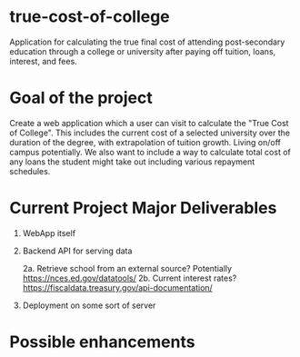 # true-cost-of-college
Application for calculating the true final cost of attending post-secondary education through a college or university after paying off tuition, loans, interest, and fees.

# Goal of the project 
Create a web application which a user can visit to calculate the "True Cost of College". This includes the current cost of a selected university over the duration of the degree, with extrapolation of tuition growth. Living on/off campus potentially. We also want to include a way to calculate total cost of any loans the student might take out including various repayment schedules.

# Current Project Major Deliverables
1. WebApp itself
2. Backend API for serving data

    2a. Retrieve school from an external source? Potentially https://nces.ed.gov/datatools/
    2b. Current interest rates? https://fiscaldata.treasury.gov/api-documentation/

3. Deployment on some sort of server

# Possible enhancements